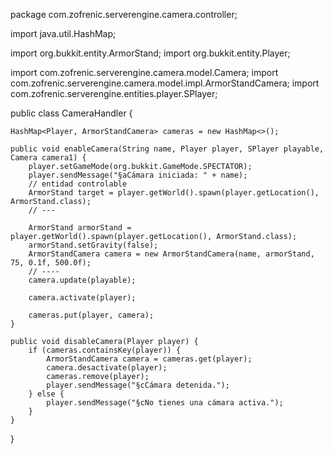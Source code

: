 package com.zofrenic.serverengine.camera.controller;

import java.util.HashMap;

import org.bukkit.entity.ArmorStand;
import org.bukkit.entity.Player;

import com.zofrenic.serverengine.camera.model.Camera;
import com.zofrenic.serverengine.camera.model.impl.ArmorStandCamera;
import com.zofrenic.serverengine.entities.player.SPlayer;

public class CameraHandler {

    HashMap<Player, ArmorStandCamera> cameras = new HashMap<>();

    public void enableCamera(String name, Player player, SPlayer playable, Camera camera1) {
        player.setGameMode(org.bukkit.GameMode.SPECTATOR);
        player.sendMessage("§aCámara iniciada: " + name);
        // entidad controlable
        ArmorStand target = player.getWorld().spawn(player.getLocation(), ArmorStand.class);
        // ---

        ArmorStand armorStand = player.getWorld().spawn(player.getLocation(), ArmorStand.class);
        armorStand.setGravity(false);
        ArmorStandCamera camera = new ArmorStandCamera(name, armorStand, 75, 0.1f, 500.0f);
        // ----
        camera.update(playable);

        camera.activate(player);

        cameras.put(player, camera);
    }

    public void disableCamera(Player player) {
        if (cameras.containsKey(player)) {
            ArmorStandCamera camera = cameras.get(player);
            camera.desactivate(player);
            cameras.remove(player);
            player.sendMessage("§cCámara detenida.");
        } else {
            player.sendMessage("§cNo tienes una cámara activa.");
        }
    }

}
